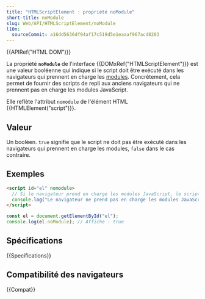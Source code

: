 ```yaml
---
title: "HTMLScriptElement : propriété noModule"
short-title: noModule
slug: Web/API/HTMLScriptElement/noModule
l10n:
  sourceCommit: a16dd5636df94af17c519d5e1eaaaf967acd8203
---
```


{{APIRef("HTML DOM")}}

La propriété **`noModule`** de l'interface {{DOMxRef("HTMLScriptElement")}} est une valeur booléenne qui indique si le script doit être exécuté dans les navigateurs qui prennent en charge les [modules](/fr/docs/Web/JavaScript/Guide/Modules). Concrètement, cela permet de fournir des scripts de repli aux anciens navigateurs qui ne prennent pas en charge les modules JavaScript.

Elle reflète l'attribut `nomodule` de l'élément HTML {{HTMLElement("script")}}.

## Valeur

Un booléen. `true` signifie que le script ne doit pas être exécuté dans les navigateurs qui prennent en charge les modules, `false` dans le cas contraire.

## Exemples

```html
<script id="el" nomodule>
  // Si le navigateur prend en charge les modules JavaScript, le script suivant ne sera pas exécuté.
  console.log("Le navigateur ne prend pas en charge les modules JavaScript");
</script>
```

```js
const el = document.getElementById("el");
console.log(el.noModule); // Affiche : true
```

## Spécifications

{{Specifications}}

## Compatibilité des navigateurs

{{Compat}}
